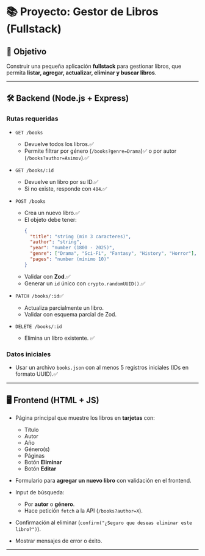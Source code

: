 # 📚 Proyecto: Gestor de Libros (Fullstack)

## 🎯 Objetivo
Construir una pequeña aplicación **fullstack** para gestionar libros, que permita **listar, agregar, actualizar, eliminar y buscar libros**.  

---

## 🛠️ Backend (Node.js + Express)

### Rutas requeridas
- `GET /books`
  - Devuelve todos los libros.✅
  - Permite filtrar por género (`/books?genre=Drama`)✅ o por autor (`/books?author=Asimov`).✅

- `GET /books/:id`
  - Devuelve un libro por su ID.✅
  - Si no existe, responde con `404`.✅

- `POST /books`
  - Crea un nuevo libro.✅
  - El objeto debe tener:
    ```json
    {
      "title": "string (min 3 caracteres)",
      "author": "string",
      "year": "number (1800 - 2025)",
      "genre": ["Drama", "Sci-Fi", "Fantasy", "History", "Horror"],
      "pages": "number (mínimo 10)"
    }
    ```
  - Validar con **Zod**.✅
  - Generar un `id` único con `crypto.randomUUID()`.✅

- `PATCH /books/:id`✅
  - Actualiza parcialmente un libro.
  - Validar con esquema parcial de Zod.

- `DELETE /books/:id`
  - Elimina un libro existente. ✅

### Datos iniciales
- Usar un archivo `books.json` con al menos 5 registros iniciales (IDs en formato UUID).✅

---

## 🖥️ Frontend (HTML + JS)

- Página principal que muestre los libros en **tarjetas** con:
  - Título
  - Autor
  - Año
  - Género(s)
  - Páginas
  - Botón **Eliminar**
  - Botón **Editar**

- Formulario para **agregar un nuevo libro** con validación en el frontend.

- Input de búsqueda:
  - Por **autor** o **género**.
  - Hace petición `fetch` a la API (`/books?author=X`).

- Confirmación al eliminar (`confirm("¿Seguro que deseas eliminar este libro?")`).

- Mostrar mensajes de error o éxito.

---
